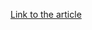 [Link to the article](https://docs.microsoft.com/en-us/windows-server/identity/ad-ds/plan/security-best-practices/attractive-accounts-for-credential-theft)
